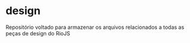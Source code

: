 # design
Repositório voltado para armazenar os arquivos relacionados a todas as peças de design do RioJS
